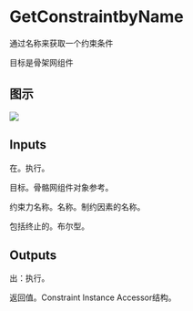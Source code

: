 # GetConstraintbyName

通过名称来获取一个约束条件

目标是骨架网组件

## 图示

![]($-20221218-20274331.png)

## Inputs

在。执行。

目标。骨骼网组件对象参考。

约束力名称。名称。制约因素的名称。

包括终止的。布尔型。  

## Outputs

出：执行。

返回值。Constraint Instance Accessor结构。
